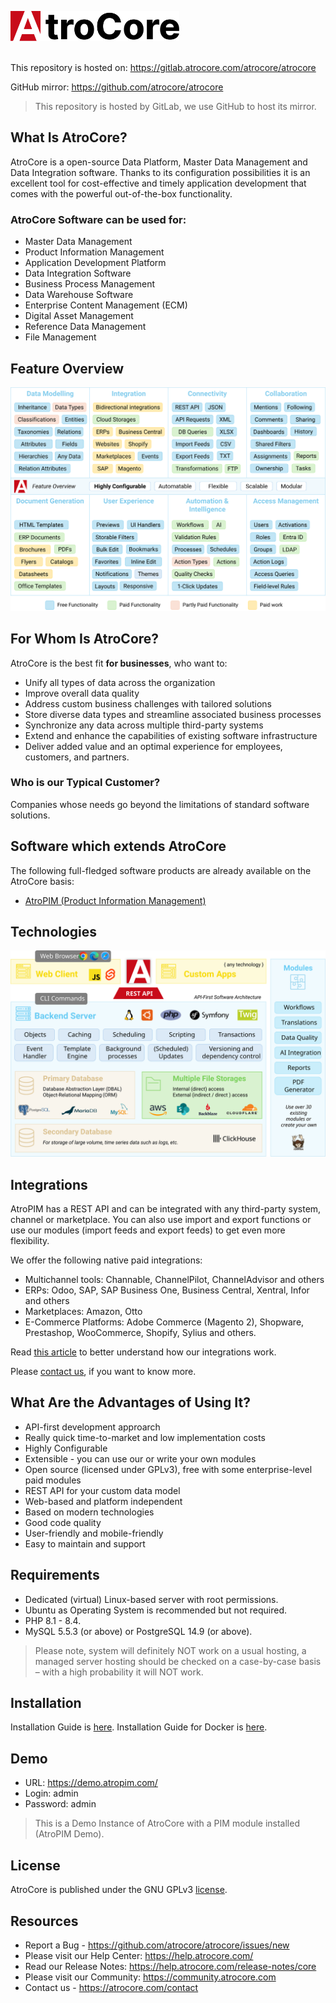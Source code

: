 <img src="_assets/atrocore-logo.svg" alt="AtroCore Logo" height="48"><br><br>

This repository is hosted on: https://gitlab.atrocore.com/atrocore/atrocore

GitHub mirror: https://github.com/atrocore/atrocore

> This repository is hosted by GitLab, we use GitHub to host its mirror. 

## What Is AtroCore? 

AtroCore is a open-source Data Platform, Master Data Management and Data Integration software. Thanks to its configuration possibilities it is an excellent tool for cost-effective and timely application development that comes with the powerful out-of-the-box functionality.

### AtroCore Software can be used for:

- Master Data Management
- Product Information Management
- Application Development Platform
- Data Integration Software
- Business Process Management
- Data Warehouse Software
- Enterprise Content Management (ECM)
- Digital Asset Management
- Reference Data Management
- File Management

## Feature Overview
![Feature Overview](_assets/atrocore-feature-overview-tags.svg)

## For Whom Is AtroCore?

AtroCore is the best fit **for businesses**, who want to:

* Unify all types of data across the organization
* Improve overall data quality
* Address custom business challenges with tailored solutions
* Store diverse data types and streamline associated business processes
* Synchronize any data across multiple third-party systems
* Extend and enhance the capabilities of existing software infrastructure
* Deliver added value and an optimal experience for employees, customers, and partners.

### Who is our Typical Customer?
Companies whose needs go beyond the limitations of standard software solutions.


## Software which extends AtroCore

The following full-fledged software products are already available on the AtroCore basis:
* [AtroPIM (Product Information Management)](https://github.com/atrocore/atropim)


## Technologies
![Architecture and Technologies](_assets/architecture-and-technologies.svg)


## Integrations

AtroPIM has a REST API and can be integrated with any third-party system, channel or marketplace. 
You can also use import and export functions or use our modules (import feeds and export feeds) to get even more flexibility.

We offer the following native paid integrations:

- Multichannel tools: Channable, ChannelPilot, ChannelAdvisor and others
- ERPs: Odoo, SAP, SAP Business One, Business Central, Xentral, Infor and others
- Marketplaces: Amazon, Otto
- E-Commerce Platforms: Adobe Commerce (Magento 2), Shopware, Prestashop, WooCommerce, Shopify, Sylius and others.

Read [this article](https://store.atrocore.com/en/atrocore-integrations-for-erp-ecommerce-marketplaces) to better understand how our integrations work.

Please [contact us](https://www.atropim.com/contact), if you want to know more.

## What Are the Advantages of Using It?

* API-first development approarch
* Really quick time-to-market and low implementation costs
* Highly Configurable
* Extensible - you can use our or write your own modules
* Open source (licensed under GPLv3), free with some enterprise-level paid modules
* REST API for your custom data model
* Web-based and platform independent
* Based on modern technologies
* Good code quality
* User-friendly and mobile-friendly
* Easy to maintain and support

## Requirements

* Dedicated (virtual) Linux-based server with root permissions. 
* Ubuntu as Operating System is recommended but not required.
* PHP 8.1 - 8.4.
* MySQL 5.5.3 (or above) or PostgreSQL 14.9 (or above).

> Please note, system will definitely NOT work on a usual hosting, a managed server hosting should be checked on a case-by-case basis – with a high probability it will NOT work.

## Installation

Installation Guide is [here](https://help.atrocore.com/installation-and-maintenance/installation).
Installation Guide for Docker is [here](https://help.atrocore.com/installation-and-maintenance/installation/docker-configuration).

## Demo

- URL: https://demo.atropim.com/
- Login: admin
- Password: admin
> This is a Demo Instance of AtroCore with a PIM module installed (AtroPIM Demo).


## License

AtroCore is published under the GNU GPLv3 [license](LICENSE.txt).

## Resources

- Report a Bug - https://github.com/atrocore/atrocore/issues/new
- Please visit our Help Center: https://help.atrocore.com/
- Read our Release Notes: https://help.atrocore.com/release-notes/core
- Please visit our Community: https://community.atrocore.com
- Сontact us - https://atrocore.com/contact
